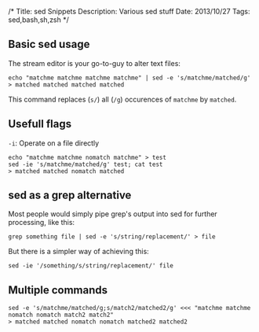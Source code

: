 /*
Title: sed Snippets
Description: Various sed stuff
Date: 2013/10/27 
Tags: sed,bash,sh,zsh
*/

## Basic sed usage

The stream editor is your go-to-guy to alter text files:
    
    echo "matchme matchme matchme matchme" | sed -e 's/matchme/matched/g'
    > matched matched matched matched

This command replaces (`s/`) all (`/g`) occurences of `matchme` by `matched`.

## Usefull flags

`-i`: Operate on a file directly
    
    echo "matchme matchme nomatch matchme" > test
    sed -ie 's/matchme/matched/g' test; cat test
    > matched matched nomatch matched

## sed as a grep alternative

Most people would simply pipe grep's output into sed for further processing, like this: 
    
    grep something file | sed -e 's/string/replacement/' > file

But there is a simpler way of achieving this:
    
    sed -ie '/something/s/string/replacement/' file

## Multiple commands

    sed -e 's/matchme/matched/g;s/match2/matched2/g' <<< "matchme matchme nomatch nomatch match2 match2"
    > matched matched nomatch nomatch matched2 matched2 

